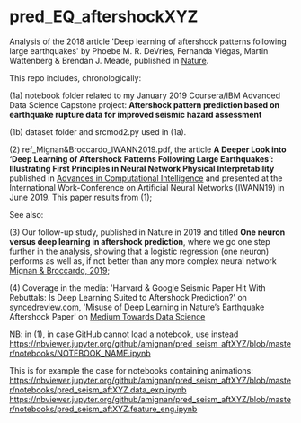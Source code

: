 
# pred_EQ_aftershockXYZ

Analysis of the 2018 article 'Deep learning of aftershock patterns following large earthquakes' by Phoebe M. R. DeVries, Fernanda Viégas, Martin Wattenberg & Brendan J. Meade, published in [Nature](https://www.nature.com/articles/s41586-018-0438-y).

This repo includes, chronologically:

(1a) notebook folder related to my January 2019 Coursera/IBM Advanced Data Science Capstone project: **Aftershock pattern prediction based on earthquake rupture data for improved seismic hazard assessment**

(1b) dataset folder and srcmod2.py used in (1a).

(2) ref_Mignan&Broccardo_IWANN2019.pdf, the article **A Deeper Look into ‘Deep Learning
of Aftershock Patterns Following Large Earthquakes’: Illustrating First Principles in Neural Network Physical Interpretability** published in [Advances in Computational Intelligence](https://link.springer.com/chapter/10.1007/978-3-030-20521-8_1) and presented at the International Work-Conference on Artificial Neural Networks (IWANN19) in June 2019. This paper results from (1);


See also:

(3) Our follow-up study, published in Nature in 2019 and titled **One neuron versus deep learning in aftershock prediction**, where we go one step further in the analysis, showing that a logistic regression (one neuron) performs as well as, if not better than any more complex neural network [Mignan & Broccardo, 2019](https://www.nature.com/articles/s41586-019-1582-8);

(4) Coverage in the media: 'Harvard & Google Seismic Paper Hit With Rebuttals: Is Deep Learning Suited to Aftershock Prediction?' on [syncedreview.com](https://syncedreview.com/2019/10/22/harvard-google-seismic-paper-hit-with-rebuttals-is-deep-learning-suited-to-aftershock-prediction/), 'Misuse of Deep Learning in Nature’s Earthquake Aftershock Paper' on [Medium Towards Data Science](https://towardsdatascience.com/stand-up-for-best-practices-8a8433d3e0e8)


NB: in (1), in case GitHub cannot load a notebook, use instead https://nbviewer.jupyter.org/github/amignan/pred_seism_aftXYZ/blob/master/notebooks/NOTEBOOK_NAME.ipynb

This is for example the case for notebooks containing animations:
https://nbviewer.jupyter.org/github/amignan/pred_seism_aftXYZ/blob/master/notebooks/pred_seism_aftXYZ.data_exp.ipynb
https://nbviewer.jupyter.org/github/amignan/pred_seism_aftXYZ/blob/master/notebooks/pred_seism_aftXYZ.feature_eng.ipynb

